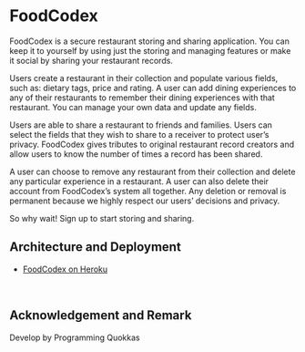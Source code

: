 # FoodCodex

FoodCodex is a secure restaurant storing and sharing application. You can keep it to yourself by using just the storing and managing features or make it social by sharing your restaurant records.

Users create a restaurant in their collection and populate various fields, such as: dietary tags, price and rating. A user can add dining experiences to any of their restaurants to remember their dining experiences with that restaurant. You can manage your own data and update any fields.

Users are able to share a restaurant to friends and families. Users can select the fields that they wish to share to a receiver to protect user’s privacy. FoodCodex gives tributes to original restaurant record creators and allow users to know the number of times a record has been shared.

A user can choose to remove any restaurant from their collection and delete any particular experience in a restaurant. A user can also delete their account from FoodCodex’s system all together. Any deletion or removal is permanent because we highly respect our users’ decisions and privacy.

So why wait! Sign up to start storing and sharing.


## Architecture and Deployment

* [FoodCodex on Heroku](https://comp30022-programming-quokkas.herokuapp.com/)




</br>

## Acknowledgement and Remark
Develop by Programming Quokkas 
